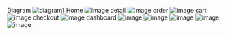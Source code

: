 Diagram
![diagram1](https://github.com/user-attachments/assets/1d3c4bd7-224e-4dd3-bcdd-a9aae71a1b8a)
Home ![image](https://github.com/user-attachments/assets/2dcd43d1-2871-4231-adc3-86e8c6317b65)
detail ![image](https://github.com/user-attachments/assets/1f8d032b-b1be-4294-b7b0-07e250d9619c)
order ![image](https://github.com/user-attachments/assets/ccb46d47-bae6-44ad-b393-82e8af138458)
cart ![image](https://github.com/user-attachments/assets/5d03e573-640e-4e81-8029-33af9dc8ddc8)
checkout ![image](https://github.com/user-attachments/assets/ff92e53c-3435-454d-a521-ee76a4dde4e2)
dashboard ![image](https://github.com/user-attachments/assets/ae5b6b4d-3878-44a3-9aab-c62b3aeae55d)
![image](https://github.com/user-attachments/assets/1c7c8207-8f47-497a-8740-8d901895c2d6)
![image](https://github.com/user-attachments/assets/b5aa6811-83b0-4817-aed3-62402ae25ae5)
![image](https://github.com/user-attachments/assets/5a635e9f-2dd9-4b81-884c-b436b7f9063d)
![image](https://github.com/user-attachments/assets/3cb4e39f-bca6-44ea-8c41-1d23f44e47a4)






